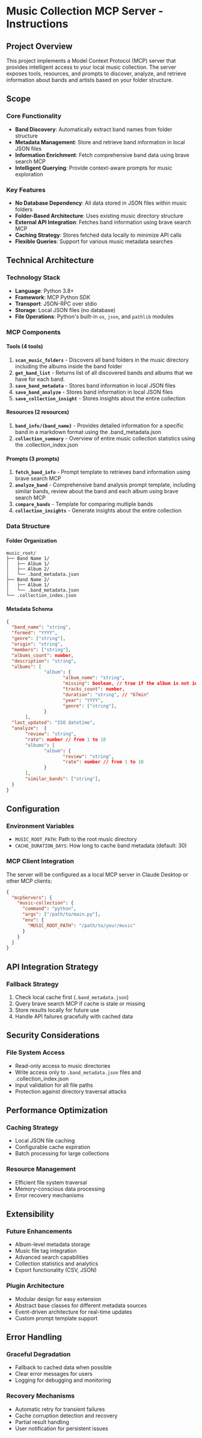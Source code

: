# Music Collection MCP Server - Instructions

## Project Overview

This project implements a Model Context Protocol (MCP) server that provides intelligent access to your local music collection. The server exposes tools, resources, and prompts to discover, analyze, and retrieve information about bands and artists based on your folder structure.

## Scope

### Core Functionality
- **Band Discovery**: Automatically extract band names from folder structure
- **Metadata Management**: Store and retrieve band information in local JSON files
- **Information Enrichment**: Fetch comprehensive band data using brave search MCP
- **Intelligent Querying**: Provide context-aware prompts for music exploration

### Key Features
- **No Database Dependency**: All data stored in JSON files within music folders
- **Folder-Based Architecture**: Uses existing music directory structure
- **External API Integration**: Fetches band information using brave search MCP
- **Caching Strategy**: Stores fetched data locally to minimize API calls
- **Flexible Queries**: Support for various music metadata searches

## Technical Architecture

### Technology Stack
- **Language**: Python 3.8+
- **Framework**: MCP Python SDK
- **Transport**: JSON-RPC over stdio
- **Storage**: Local JSON files (no database)
- **File Operations**: Python's built-in `os`, `json`, and `pathlib` modules

### MCP Components

#### Tools (4 tools)
1. **`scan_music_folders`** - Discovers all band folders in the music directory including the albums inside the band folder
2. **`get_band_list`** - Returns list of all discovered bands and albums that we have for each band. 
3. **`save_band_metadata`** - Stores band information in local JSON files
3. **`save_band_analyze`** - Stores band information in local JSON files
4. **`save_collection_insight`** - Stores insights about the entire collection

#### Resources (2 resources)
1. **`band_info/{band_name}`** - Provides detailed information for a specific band in a markdown format using the .band_metadata.json
2. **`collection_summary`** - Overview of entire music collection statistics using the .collection_index.json

#### Prompts (3 prompts)
1. **`fetch_band_info`** - Prompt template to retrieves band information using brave search MCP
2. **`analyze_band`** - Comprehensive band analysis prompt template, including similar bands, review about the band and each album using brave search MCP
3. **`compare_bands`** - Template for comparing multiple bands
4. **`collection_insights`** - Generate insights about the entire collection

### Data Structure

#### Folder Organization
```
music_root/
├── Band Name 1/
│   ├── Album 1/
│   ├── Album 2/
│   └── .band_metadata.json
├── Band Name 2/
│   ├── Album 1/
│   └── .band_metadata.json
└── .collection_index.json
```

#### Metadata Schema
```json
{
  "band_name": "string",
  "formed": "YYYY",
  "genre": ["string"],
  "origin": "string",
  "members": ["string"],
  "albums_count": number,
  "description": "string",
  "albums": [
              "album": {
                     "album_name": "string",
                     "missing": boolean, // true if the album is not in the local folder
                     "tracks_count": number,
                     "duration": "string", // "67min"
                     "year": "YYYY",
                     "genre": ["string"],
              }
       ],
  "last_updated": "ISO datetime", 
  "analyze":  {       
       "review": "string",
       "rate": number // from 1 to 10
       "albums": [
              "album": {
                     "review": "string",
                     "rate": number // from 1 to 10
              }
       ],
       "similar_bands": ["string"],
  }
}
```

## Configuration

### Environment Variables
- `MUSIC_ROOT_PATH`: Path to the root music directory
- `CACHE_DURATION_DAYS`: How long to cache band metadata (default: 30)

### MCP Client Integration
The server will be configured as a local MCP server in Claude Desktop or other MCP clients:

```json
{
  "mcpServers": {
    "music-collection": {
      "command": "python",
      "args": ["/path/to/main.py"],
      "env": {
        "MUSIC_ROOT_PATH": "/path/to/your/music"
      }
    }
  }
}
```

## API Integration Strategy

### Fallback Strategy
1. Check local cache first (`.band_metadata.json`)
2. Query brave search MCP if cache is stale or missing
3. Store results locally for future use
4. Handle API failures gracefully with cached data

## Security Considerations

### File System Access
- Read-only access to music directories
- Write access only to `.band_metadata.json` files and .collection_index.json
- Input validation for all file paths
- Protection against directory traversal attacks

## Performance Optimization

### Caching Strategy
- Local JSON file caching
- Configurable cache expiration
- Batch processing for large collections

### Resource Management
- Efficient file system traversal
- Memory-conscious data processing
- Error recovery mechanisms

## Extensibility

### Future Enhancements
- Album-level metadata storage
- Music file tag integration
- Advanced search capabilities
- Collection statistics and analytics
- Export functionality (CSV, JSON)

### Plugin Architecture
- Modular design for easy extension
- Abstract base classes for different metadata sources
- Event-driven architecture for real-time updates
- Custom prompt template support

## Error Handling

### Graceful Degradation
- Fallback to cached data when possible
- Clear error messages for users
- Logging for debugging and monitoring

### Recovery Mechanisms
- Automatic retry for transient failures
- Cache corruption detection and recovery
- Partial result handling
- User notification for persistent issues